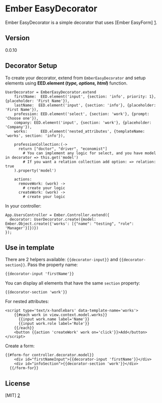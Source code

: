 Ember EasyDecorator
=========

Ember EasyDecorator is a simple decorator that uses [Ember EasyForm] [1].

Version
----

0.0.10

Decorator Setup
--------------

To create your decorator, extend from ```EmberEasyDecorator``` and setup elements using **EED.element (*type, options, html*)** function.

```
UserDecorator = EmberEasyDecorator.extend
    firstName:  EED.element('input', {section: 'info', priority: 1}, {placeholder: 'First Name'}),
    lastName:  EED.element('input', {section: 'info'}, {placeholder: 'First Name'}),
    profession: EED.element('select', {section: 'work'}, {prompt: 'Choose one'}),
    company: EED.element('input', {section: 'work'}, {placeholder: 'Company'}),
    works:      EED.element('nested_attributes', {templateName: 'works', section: 'info'}),
    
    professionCollection:(->
      return ["doctor", "driver", "economist"]
        # You can implement any logic for select, and you have model in decorator => this.get('model')
        # If you want a relation collection add option: => relation: true
    ).property('model')
    
    actions:
      removeWork: (work) ->
        # create your logic
      createWork: (work) ->
        # create your logic

```
In your controller:
```
App.UsersController = Ember.Controller.extend({
  decorator: UserDecorator.create({model: Ember.Object.create({'works': [{"name": "testing", "role": 'Manager'}]})})
});
```
Use in template
-------------
There are 2 helpers available: ```{{decorator-input}}``` and ```{{decorator-section}}```.
Pass the property name:
```
{{decorator-input 'firstName'}}
```
You can display all elements that have the same ```section``` property:
```
{{decorator-section 'work'}}
```

For nested attributes:
```
<script type='text/x-handlebars' data-template-name='works'>
    {{#each work in view.context.model.works}}
      {{input work.name label='Name'}}
      {{input work.role label='Role'}}
    {{/each}}
    <button {{action 'createWork' work on='click'}}>Add</button>
</script>
```

Create a form:
```
{{#form-for controller.decorator.model}}
    <div id="firstNameInput">{{decorator-input 'firstName'}}</div>
    <div id="infoSection">{{decorator-section 'work'}}</div>
  {{/form-for}}
```

License
----

[MIT] [2]

[1]:https://github.com/dockyard/ember-easyForm
[2]:http://opensource.org/licenses/mit-license.php
